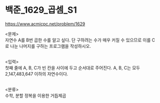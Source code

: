 # 백준_1629_곱셈_S1

https://www.acmicpc.net/problem/1629

<문제><br/>
자연수 A를 B번 곱한 수를 알고 싶다. 단 구하려는 수가 매우 커질 수 있으므로 이를 C로 나눈 나머지를 구하는 프로그램을 작성하시오.<br/><br/>

<입력><br/>
첫째 줄에 A, B, C가 빈 칸을 사이에 두고 순서대로 주어진다. A, B, C는 모두 2,147,483,647 이하의 자연수이다.<br/><br/>

<분류><br/>
수학, 분할 정복을 이용한 거듭제곱